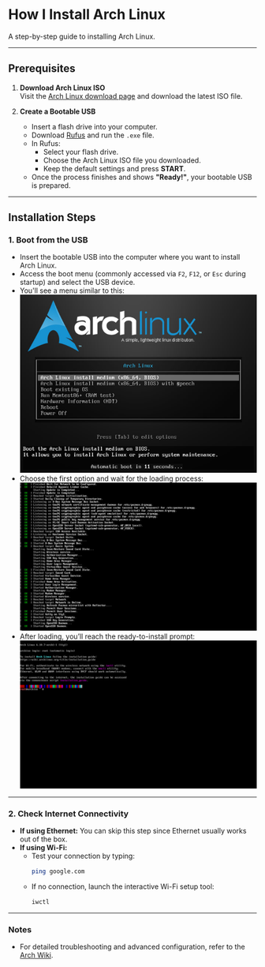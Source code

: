 # How I Install Arch Linux

A step-by-step guide to installing Arch Linux.

---

## Prerequisites

1. **Download Arch Linux ISO**  
   Visit the [Arch Linux download page](https://archlinux.org/download) and download the latest ISO file.

2. **Create a Bootable USB**
   - Insert a flash drive into your computer.
   - Download [Rufus](https://rufus.ie/en/) and run the `.exe` file.
   - In Rufus:
     - Select your flash drive.
     - Choose the Arch Linux ISO file you downloaded.
     - Keep the default settings and press **START**.
   - Once the process finishes and shows **"Ready!"**, your bootable USB is prepared.

---

## Installation Steps

### 1. Boot from the USB

- Insert the bootable USB into the computer where you want to install Arch Linux.
- Access the boot menu (commonly accessed via `F2`, `F12`, or `Esc` during startup) and select the USB device.
- You'll see a menu similar to this:  
  ![Arch Linux Boot Menu](./resources/arch_menu.jpg)
- Choose the first option and wait for the loading process:  
  ![Arch Linux Loading Screen](./resources/arch_load.jpg)
- After loading, you’ll reach the ready-to-install prompt:  
  ![Arch Linux Ready Prompt](./resources/arch_ready.jpg)

---

### 2. Check Internet Connectivity

- **If using Ethernet:** You can skip this step since Ethernet usually works out of the box.
- **If using Wi-Fi:**
  - Test your connection by typing:
    ```bash
    ping google.com
    ```
  - If no connection, launch the interactive Wi-Fi setup tool:
    ```bash
    iwctl
    ```

---

### Notes

- For detailed troubleshooting and advanced configuration, refer to the [Arch Wiki](https://wiki.archlinux.org/).
